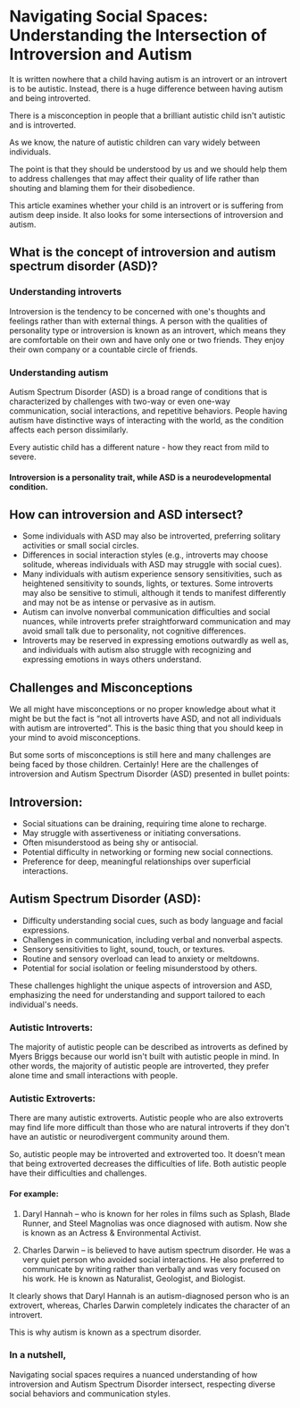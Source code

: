 # Navigating Social Spaces: Understanding the Intersection of Introversion and Autism

It is written nowhere that a child having autism is an introvert or an introvert is to be autistic. Instead, there is a huge difference between having autism and being introverted.

There is a misconception in people that a brilliant autistic child isn't autistic and is introverted.

As we know, the nature of autistic children can vary widely between individuals.

The point is that they should be understood by us and we should help them to address challenges that may affect their quality of life rather than shouting and blaming them for their disobedience. 

This article examines whether your child is an introvert or is suffering from autism deep inside. It also looks for some intersections of introversion and autism.

## What is the concept of introversion and autism spectrum disorder (ASD)?
### Understanding introverts

Introversion is the tendency to be concerned with one's thoughts and feelings rather than with external things.
A person with the qualities of personality type or introversion is known as an introvert, which means they are comfortable on their own and have only one or two friends.
They enjoy their own company or a countable circle of friends.

 
### Understanding autism

Autism Spectrum Disorder (ASD) is a broad range of conditions that is characterized by challenges with two-way or even one-way communication, social interactions, and repetitive behaviors.
People having autism have distinctive ways of interacting with the world, as the condition affects each person dissimilarly.

Every autistic child has a different nature - how they react from mild to severe.
#### Introversion is a personality trait, while ASD is a neurodevelopmental condition.


## How can introversion and ASD intersect?
- Some individuals with ASD may also be introverted, preferring solitary activities or small social circles.
- Differences in social interaction styles (e.g., introverts may choose solitude, whereas individuals with ASD may struggle with social cues).
- Many individuals with autism experience sensory sensitivities, such as heightened sensitivity to sounds, lights, or textures. Some introverts may also be sensitive to stimuli, although it tends to manifest differently and may not be as intense or pervasive as in autism.
- Autism can involve nonverbal communication difficulties and social nuances, while introverts prefer straightforward communication and may avoid small talk due to personality, not cognitive differences.
- Introverts may be reserved in expressing emotions outwardly as well as, and individuals with autism also struggle with recognizing and expressing emotions in ways others understand.

## Challenges and Misconceptions
We all might have misconceptions or no proper knowledge about what it might be but the fact is “not all introverts have ASD, and not all individuals with autism are introverted”.
This is the basic thing that you should keep in your mind to avoid misconceptions.

But some sorts of misconceptions is still here and many challenges are being faced by those children.
Certainly! Here are the challenges of introversion and Autism Spectrum Disorder (ASD) presented in bullet points:

## Introversion:
- Social situations can be draining, requiring time alone to recharge.
- May struggle with assertiveness or initiating conversations.
- Often misunderstood as being shy or antisocial.
- Potential difficulty in networking or forming new social connections.
- Preference for deep, meaningful relationships over superficial interactions.

## Autism Spectrum Disorder (ASD):
- Difficulty understanding social cues, such as body language and facial expressions.
- Challenges in communication, including verbal and nonverbal aspects.
- Sensory sensitivities to light, sound, touch, or textures.
- Routine and sensory overload can lead to anxiety or meltdowns.
- Potential for social isolation or feeling misunderstood by others.

These challenges highlight the unique aspects of introversion and ASD, emphasizing the need for understanding and support tailored to each individual's needs.

### Autistic Introverts:
The majority of autistic people can be described as introverts as defined by Myers Briggs because our world isn't built with autistic people in mind. In other words, the majority of autistic people are introverted, they prefer alone time and small interactions with people.

### Autistic Extroverts:
There are many autistic extroverts. Autistic people who are also extroverts may find life more difficult than those who are natural introverts if they don't have an autistic or neurodivergent community around them.

So, autistic people may be introverted and extroverted too. It doesn’t mean that being extroverted decreases the difficulties of life. Both autistic people have their difficulties and challenges.

#### For example:
1. Daryl Hannah – who is known for her roles in films such as Splash, Blade Runner, and Steel Magnolias was once diagnosed with autism. Now she is known as an Actress & Environmental Activist. 

2. Charles Darwin – is believed to have autism spectrum disorder. He was a very quiet person who avoided social interactions. He also preferred to communicate by writing rather than verbally and was very focused on his work. He is known as 
Naturalist, Geologist, and Biologist.

It clearly shows that Daryl Hannah is an autism-diagnosed person who is an extrovert, whereas, Charles Darwin completely indicates the character of an introvert. 

This is why autism is known as a spectrum disorder.

### In a nutshell,
Navigating social spaces requires a nuanced understanding of how introversion and Autism Spectrum Disorder intersect, respecting diverse social behaviors and communication styles. 
